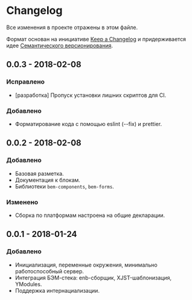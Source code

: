 # Changelog

Все изменения в проекте отражены в этом файле.

Формат основан на инициативе [Keep a Changelog](http://keepachangelog.com/ru/1.0.0/)
и придерживается идее [Семантического версионирования](http://semver.org/lang/ru/).

## 0.0.3 - 2018-02-08

### Исправлено

- [разработка] Пропуск установки лишних скриптов для CI.

### Добавлено

- Форматирование кода с помощью eslint (--fix) и prettier.

## 0.0.2 - 2018-02-08

### Добавлено

- Базовая разметка.
- Документация к блокам.
- Библиотеки `bem-components`, `bem-forms`.

### Изменено

- Сборка по платформам настроена на общие декларации.

## 0.0.1 - 2018-01-24

### Добавлено

- Инициализация, переменные окружения, минимально работоспособный сервер.
- Интеграция БЭМ-стека: enb-сборщик, XJST-шаблонизация, YModules.
- Поддержка интернациализации.
